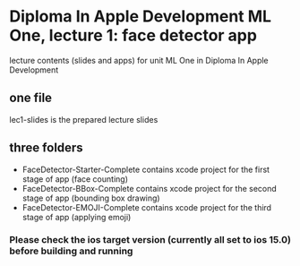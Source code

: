 # Diploma In Apple Development ML One, lecture 1: face detector app
lecture contents (slides and apps) for unit ML One in Diploma In Apple Development 

## one file
  lec1-slides is the prepared lecture slides
## three folders
- FaceDetector-Starter-Complete contains xcode project for the first stage of app (face counting)
- FaceDetector-BBox-Complete contains xcode project for the second stage of app (bounding box drawing)
- FaceDetector-EMOJI-Complete contains xcode project for the third stage of app (applying emoji)
  
### Please check the ios target version (currently all set to ios 15.0) before building and running
